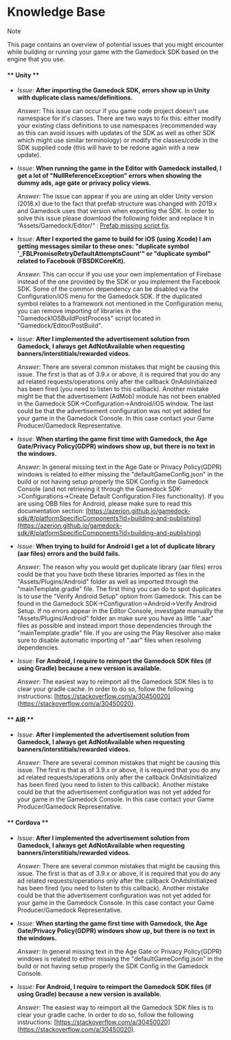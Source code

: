 # Knowledge Base

> [!NOTE]
> This page contains an overview of potential issues that you might encounter while building or running your game with the Gamedock SDK based on the engine that you use.

<!-- tabs:start -->

#### ** Unity **

* *Issue*: **After importing the Gamedock SDK, errors show up in Unity with duplicate class names/definitions.**

  *Answer*: This issue can occur if you game code project doesn't use namespace for it's classes. There are two ways to fix this: either modify your existing class definitions to use namespaces (recommended way as this can avoid issues with updates of the SDK as well as other SDK which might use similar terminology) or modify the classes/code in the SDK supplied code (this will have to be redone again with a new update).


* *Issue*: **When running the game in the Editor with Gamedock installed, I get a lot of "NullReferenceException" errors when showing the dummy ads, age gate or privacy policy views.**

  *Answer*: The issue can appear if you are using an older Unity version (2018.x) due to the fact that prefab structure was changed with 2019.x and Gamedock uses that version when exporting the SDK. In order to solve this issue please download the following folder and replace it in “Assets/Gamedock/Editor/“ : [Prefab missing script fix](https://splashscreens.cdn.spilcloud.com/files/1574351079_Prefabs.zip).


* *Issue*: **After I exported the game to build for iOS (using Xcode) I am getting messages similar to these ones: "duplicate symbol '_FBLPromiseRetryDefaultAttemptsCount'" or "duplicate symbol" related to Facebook (FBSDKCoreKit).**

  *Answer*: This can occur if you use your own implementation of Firebase instead of the one provided by the SDK or you implement the Facebook SDK. Some of the common dependency can be disabled via the Configuration/iOS menu for the Gamedock SDK. If the duplicated symbol relates to a framework not mentioned in the Configuration menu, you can remove importing of libraries in the "GamedockIOSBuildPostProcess" script located in "Gamedock/Editor/PostBuild".


* *Issue*: **After I implemented the advertisement solution from Gamedock, I always get AdNotAvailable when requesting banners/interstitials/rewarded videos.**

  *Answer*: There are several common mistakes that might be causing this issue. The first is that as of 3.9.x or above, it is required that you do any ad related requests/operations only after the callback OnAdsInitialized has been fired (you need to listen to this callback). Another mistake might be that the advertisement (AdMob) module has not been enabled in the Gamedock SDK->Configuration->Android/iOS window. The last could be that the advertisement configuration was not yet added for your game in the Gamedock Console. In this case contact your Game Producer/Gamedock Representative.


* *Issue*: **When starting the game first time with Gamedock, the Age Gate/Privacy Policy(GDPR) windows show up, but there is no text in the windows.**

  *Answer*: In general missing text in the Age Gate or Privacy Policy(GDPR) windows is related to either missing the "defaultGameConfig.json" in the build or not having setup properly the SDK Config in the Gamedock Console (and not retrieving it through the Gamedock SDK->Configurations->Create Default Configuration Files functionality). If you are using OBB files for Android, please make sure to read this documentation section: [https://azerion.github.io/gamedock-sdk/#/platformSpecificComponents?id=building-and-publishing](https://azerion.github.io/gamedock-sdk/#/platformSpecificComponents?id=building-and-publishing)


* *Issue*: **When trying to build for Android I get a lot of duplicate library (aar files) errors and the build fails.**

  *Answer*: The reason why you would get duplicate library (aar files) erros could be that you have both these libraries imported as files in the "Assets/Plugins/Android" folder as well as imported through the "mainTemplate.gradle" file. The first thing you can do to spot duplicates is to use the "Verify Android Setup" option from Gamedock. This can be found in the Gamedock SDK->Configuration->Android->Verify Android Setup. If no errors appear in the Editor Console, investigate manually the "Assets/Plugins/Android" folder an make sure you have as little ".aar" files as possible and instead import those dependencies through the "mainTemplate.gradle" file. If you are using the Play Resolver also make sure to disable automatic importing of ".aar" files when resolving dependencies.


* *Issue*: **For Android, I require to reimport the Gamedock SDK files (if using Gradle) because a new version is available.**

  *Answer*: The easiest way to reimport all the Gamedock SDK files is to clear your gradle cache. In order to do so, follow the following instructions: [https://stackoverflow.com/a/30450020](https://stackoverflow.com/a/30450020).

#### ** AIR **

* *Issue*: **After I implemented the advertisement solution from Gamedock, I always get AdNotAvailable when requesting banners/interstitials/rewarded videos.**

  *Answer*: There are several common mistakes that might be causing this issue. The first is that as of 3.9.x or above, it is required that you do any ad related requests/operations only after the callback OnAdsInitialized has been fired (you need to listen to this callback). Another mistake could be that the advertisement configuration was not yet added for your game in the Gamedock Console. In this case contact your Game Producer/Gamedock Representative.


#### ** Cordova **

* *Issue*: **After I implemented the advertisement solution from Gamedock, I always get AdNotAvailable when requesting banners/interstitials/rewarded videos.**

  *Answer*: There are several common mistakes that might be causing this issue. The first is that as of 3.9.x or above, it is required that you do any ad related requests/operations only after the callback OnAdsInitialized has been fired (you need to listen to this callback). Another mistake could be that the advertisement configuration was not yet added for your game in the Gamedock Console. In this case contact your Game Producer/Gamedock Representative.

* *Issue*: **When starting the game first time with Gamedock, the Age Gate/Privacy Policy(GDPR) windows show up, but there is no text in the windows.**

  *Answer*: In general missing text in the Age Gate or Privacy Policy(GDPR) windows is related to either missing the "defaultGameConfig.json" in the build or not having setup properly the SDK Config in the Gamedock Console.


* *Issue*: **For Android, I require to reimport the Gamedock SDK files (if using Gradle) because a new version is available.**

  *Answer*: The easiest way to reimport all the Gamedock SDK files is to clear your gradle cache. In order to do so, follow the following instructions: [https://stackoverflow.com/a/30450020](https://stackoverflow.com/a/30450020).


<!-- tabs:end -->